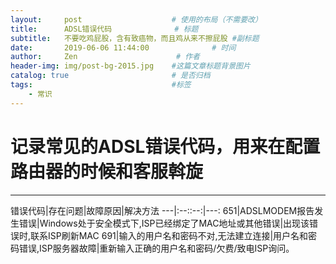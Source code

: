 ```yaml
---
layout:     post                    # 使用的布局（不需要改）
title:      ADSL错误代码              # 标题
subtitle:   不要吃鸡屁股，含有致癌物，而且鸡从来不擦屁股 #副标题
date:       2019-06-06 11:44:00              # 时间
author:     Zen                      # 作者
header-img: img/post-bg-2015.jpg    #这篇文章标题背景图片
catalog: true                       # 是否归档
tags:                               #标签
    - 常识
---
```


# 记录常见的ADSL错误代码，用来在配置路由器的时候和客服斡旋

----

错误代码|存在问题|故障原因|解决方法
---|:--::--:|---:
651|ADSLMODEM报告发生错误|Windows处于安全模式下,ISP已经绑定了MAC地址或其他错误|出现该错误时,联系ISP刷新MAC
691|输入的用户名和密码不对,无法建立连接|用户名和密码错误,ISP服务器故障|重新输入正确的用户名和密码/欠费/致电ISP询问。
